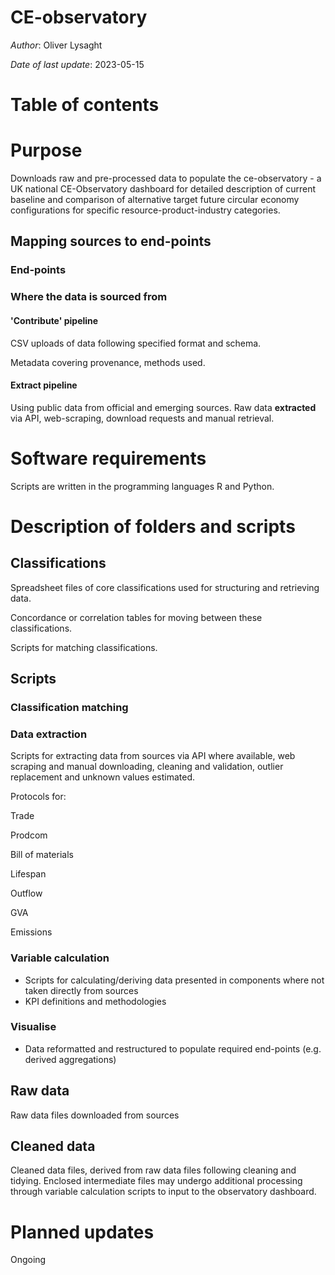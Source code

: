 # CE-observatory

*Author*: Oliver Lysaght

*Date of last update*: 2023-05-15

# Table of contents

# Purpose

Downloads raw and pre-processed data to populate the ce-observatory - a UK national CE-Observatory dashboard for detailed description of current baseline and comparison of alternative target future circular economy configurations for specific resource-product-industry categories.

## Mapping sources to end-points

### End-points

### Where the data is sourced from

#### **'Contribute' pipeline**

CSV uploads of data following specified format and schema.

Metadata covering provenance, methods used.

#### **Extract pipeline**

Using public data from official and emerging sources. Raw data **extracted** via API, web-scraping, download requests and manual retrieval.

# Software requirements

Scripts are written in the programming languages R and Python.

# Description of folders and scripts

## Classifications

Spreadsheet files of core classifications used for structuring and retrieving data.

Concordance or correlation tables for moving between these classifications.

Scripts for matching classifications.

## Scripts

### Classification matching

### Data extraction

Scripts for extracting data from sources via API where available, web scraping and manual downloading, cleaning and validation, outlier replacement and unknown values estimated.

Protocols for:

Trade

Prodcom

Bill of materials

Lifespan

Outflow

GVA

Emissions

### Variable calculation

-   Scripts for calculating/deriving data presented in components where not taken directly from sources
-   KPI definitions and methodologies

### Visualise

-   Data reformatted and restructured to populate required end-points (e.g. derived aggregations)

## Raw data

Raw data files downloaded from sources

## Cleaned data

Cleaned data files, derived from raw data files following cleaning and tidying. Enclosed intermediate files may undergo additional processing through variable calculation scripts to input to the observatory dashboard.

# Planned updates

Ongoing
